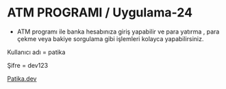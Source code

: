 # ATM PROGRAMI  / Uygulama-24

* ATM programı ile banka hesabınıza giriş yapabilir ve para yatırma , para çekme veya bakiye sorgulama gibi işlemleri kolayca yapabilirsiniz.

Kullanıcı adı = patika

Şifre = dev123

[Patika.dev](https://www.patika.dev)


